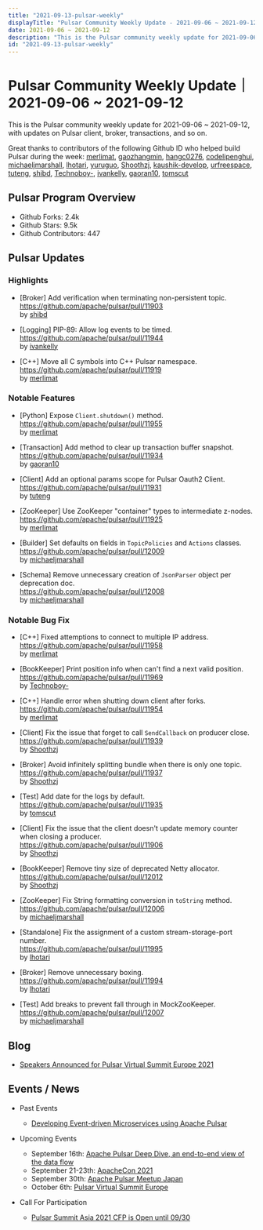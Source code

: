 ```yaml
---
title: "2021-09-13-pulsar-weekly"
displayTitle: "Pulsar Community Weekly Update - 2021-09-06 ~ 2021-09-12"
date: 2021-09-06 ~ 2021-09-12
description: "This is the Pulsar community weekly update for 2021-09-06 ~ 2021-09-12, with updates on Pulsar client, broker, transactions, and so on."
id: "2021-09-13-pulsar-weekly"
---
```


# Pulsar Community Weekly Update｜ 2021-09-06 ~ 2021-09-12

This is the Pulsar community weekly update for 2021-09-06 ~ 2021-09-12, with updates on Pulsar client, broker, transactions, and so on.

Great thanks to contributors of the following Github ID who helped build Pulsar during the week:
[merlimat](https://github.com/merlimat), [gaozhangmin](https://github.com/gaozhangmin), [hangc0276](https://github.com/hangc0276), [codelipenghui](https://github.com/codelipenghui), [michaeljmarshall](https://github.com/michaeljmarshall), [lhotari](https://github.com/lhotari), [yuruguo](https://github.com/yuruguo), [Shoothzj](https://github.com/Shoothzj), [kaushik-develop](https://github.com/kaushik-develop), [urfreespace](https://github.com/urfreespace), [tuteng](https://github.com/tuteng),  [shibd](https://github.com/shibd), [Technoboy-](https://github.com/Technoboy-), [ivankelly](https://github.com/ivankelly), [gaoran10](https://github.com/gaoran10), [tomscut](https://github.com/tomscut)


## Pulsar Program Overview
- Github Forks: 2.4k
- Github Stars: 9.5k
- Github Contributors: 447

## Pulsar Updates
### Highlights
- [Broker] Add verification when terminating non-persistent topic. 
<br>https://github.com/apache/pulsar/pull/11903 
<br>by [shibd](https://github.com/shibd)

- [Logging] PIP-89: Allow log events to be timed. 
<br>https://github.com/apache/pulsar/pull/11944 
<br>by [ivankelly](https://github.com/ivankelly)

- [C++] Move all C symbols into C++ Pulsar namespace. 
<br>https://github.com/apache/pulsar/pull/11919 
<br>by [merlimat](https://github.com/merlimat)


### Notable Features
- [Python] Expose `Client.shutdown()` method. 
<br>https://github.com/apache/pulsar/pull/11955 
<br>by [merlimat](https://github.com/merlimat)

- [Transaction] Add method to clear up transaction buffer snapshot. 
<br>https://github.com/apache/pulsar/pull/11934 
<br>by [gaoran10](https://github.com/gaoran10)

- [Client] Add an optional params scope for Pulsar Oauth2 Client.
<br>https://github.com/apache/pulsar/pull/11931 
<br>by [tuteng](https://github.com/tuteng)

- [ZooKeeper] Use ZooKeeper "container" types to intermediate z-nodes. 
<br>https://github.com/apache/pulsar/pull/11925 
<br>by [merlimat](https://github.com/merlimat)

- [Builder] Set defaults on fields in `TopicPolicies` and `Actions` classes.
<br>https://github.com/apache/pulsar/pull/12009 
<br>by [michaeljmarshall](https://github.com/michaeljmarshall)

- [Schema] Remove unnecessary creation of `JsonParser` object per deprecation doc. 
<br>https://github.com/apache/pulsar/pull/12008 
<br>by [michaeljmarshall](https://github.com/michaeljmarshall)

### Notable Bug Fix

- [C++] Fixed attemptions to connect to multiple IP address. 
<br>https://github.com/apache/pulsar/pull/11958
<br>by [merlimat](https://github.com/merlimat)

- [BookKeeper] Print position info when can't find a next valid position. 
<br>https://github.com/apache/pulsar/pull/11969 
<br>by [Technoboy-](https://github.com/Technoboy-)

- [C++] Handle error when shutting down client after forks. 
<br>https://github.com/apache/pulsar/pull/11954 
<br>by [merlimat](https://github.com/merlimat)

- [Client] Fix the issue that forget to call `SendCallback` on producer close. 
<br>https://github.com/apache/pulsar/pull/11939 
<br>by [Shoothzj](https://github.com/Shoothzj)

- [Broker] Avoid infinitely splitting bundle when there is only one topic. 
<br>https://github.com/apache/pulsar/pull/11937 
<br>by [Shoothzj](https://github.com/Shoothzj)

- [Test] Add date for the logs by default. 
<br>https://github.com/apache/pulsar/pull/11935 
<br>by [tomscut](https://github.com/tomscut)

- [Client] Fix the issue that the client doesn't update memory counter when closing a producer.
<br>https://github.com/apache/pulsar/pull/11906 
<br>by [Shoothzj](https://github.com/Shoothzj)

- [BookKeeper] Remove tiny size of deprecated Netty allocator. 
<br>https://github.com/apache/pulsar/pull/12012 
<br>by [Shoothzj](https://github.com/Shoothzj)

- [ZooKeeper] Fix String formatting conversion in `toString` method. 
<br>https://github.com/apache/pulsar/pull/12006 
<br>by [michaeljmarshall](https://github.com/michaeljmarshall)

- [Standalone] Fix the assignment of a custom stream-storage-port number. 
<br>https://github.com/apache/pulsar/pull/11995 
<br>by [lhotari](https://github.com/lhotari)

- [Broker] Remove unnecessary boxing. 
<br>https://github.com/apache/pulsar/pull/11994 
<br>by [lhotari](https://github.com/lhotari)

- [Test] Add breaks to prevent fall through in MockZooKeeper. 
<br>https://github.com/apache/pulsar/pull/12007 
<br>by [michaeljmarshall](https://github.com/michaeljmarshall)

## Blog
- [Speakers Announced for Pulsar Virtual Summit Europe 2021](https://streamnative.io/blog/community/2021-09-07-speakers-announced-for-pulsar-virtual-summit-europe-2021/)

## Events / News
- Past Events
    - [Developing Event-driven Microservices using Apache Pulsar](https://www.youtube.com/watch?v=hI1Y_qMilsA&list=PLqRma1oIkcWhfmUuJrMM5YIG8hjju62Ev&index=3)
- Upcoming Events
    - September 16th: [Apache Pulsar Deep Dive, an end-to-end view of the data flow](https://www.meetup.com/netherlands-apache-pulsar-meetup/events/280174947/)
    - September 21-23th: [ApacheCon 2021](https://www.apachecon.com/acah2021/)
    - September 30th: [Apache Pulsar Meetup Japan](https://japan-pulsar-user-group.connpass.com/event/222026/)
    - October 6th: [Pulsar Virtual Summit Europe](https://hopin.com/events/pulsar-summit-europe-2021)

- Call For Participation
    - [Pulsar Summit Asia 2021 CFP is Open until 09/30](https://pulsar.apache.org/blog/2021/08/18/asia-cfp/)
